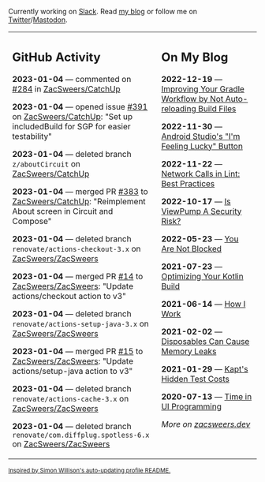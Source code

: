 Currently working on [Slack](https://slack.com/). Read [my blog](https://zacsweers.dev/) or follow me on [Twitter](https://twitter.com/ZacSweers)/[Mastodon](https://hachyderm.io/@ZacSweers).

<table><tr><td valign="top" width="60%">

## GitHub Activity
<!-- githubActivity starts -->
**2023-01-04** — commented on [#284](https://github.com/ZacSweers/CatchUp/issues/284#issuecomment-1370504976) in [ZacSweers/CatchUp](https://github.com/ZacSweers/CatchUp)

**2023-01-04** — opened issue [#391](https://github.com/ZacSweers/CatchUp/issues/391) on [ZacSweers/CatchUp](https://github.com/ZacSweers/CatchUp): "Set up includedBuild for SGP for easier testability"

**2023-01-04** — deleted branch `z/aboutCircuit` on [ZacSweers/CatchUp](https://github.com/ZacSweers/CatchUp)

**2023-01-04** — merged PR [#383](https://github.com/ZacSweers/CatchUp/pull/383) to [ZacSweers/CatchUp](https://github.com/ZacSweers/CatchUp): "Reimplement About screen in Circuit and Compose"

**2023-01-04** — deleted branch `renovate/actions-checkout-3.x` on [ZacSweers/ZacSweers](https://github.com/ZacSweers/ZacSweers)

**2023-01-04** — merged PR [#14](https://github.com/ZacSweers/ZacSweers/pull/14) to [ZacSweers/ZacSweers](https://github.com/ZacSweers/ZacSweers): "Update actions/checkout action to v3"

**2023-01-04** — deleted branch `renovate/actions-setup-java-3.x` on [ZacSweers/ZacSweers](https://github.com/ZacSweers/ZacSweers)

**2023-01-04** — merged PR [#15](https://github.com/ZacSweers/ZacSweers/pull/15) to [ZacSweers/ZacSweers](https://github.com/ZacSweers/ZacSweers): "Update actions/setup-java action to v3"

**2023-01-04** — deleted branch `renovate/actions-cache-3.x` on [ZacSweers/ZacSweers](https://github.com/ZacSweers/ZacSweers)

**2023-01-04** — deleted branch `renovate/com.diffplug.spotless-6.x` on [ZacSweers/ZacSweers](https://github.com/ZacSweers/ZacSweers)
<!-- githubActivity ends -->
</td><td valign="top" width="40%">

## On My Blog
<!-- blog starts -->
**2022-12-19** — [Improving Your Gradle Workflow by Not Auto-reloading Build Files](https://www.zacsweers.dev/improving-your-workflow-by-not-auto-reloading-build-files/)

**2022-11-30** — [Android Studio's "I'm Feeling Lucky" Button](https://www.zacsweers.dev/android-studios-im-feeling-lucky-button/)

**2022-11-22** — [Network Calls in Lint: Best Practices](https://www.zacsweers.dev/network-calls-in-lint-best-practices/)

**2022-10-17** — [Is ViewPump A Security Risk?](https://www.zacsweers.dev/is-viewpump-a-security-risk/)

**2022-05-23** — [You Are Not Blocked](https://www.zacsweers.dev/you-are-not-blocked/)

**2021-07-23** — [Optimizing Your Kotlin Build](https://www.zacsweers.dev/optimizing-your-kotlin-build/)

**2021-06-14** — [How I Work](https://www.zacsweers.dev/how-i-work/)

**2021-02-02** — [Disposables Can Cause Memory Leaks](https://www.zacsweers.dev/disposables-can-cause-memory-leaks/)

**2021-01-29** — [Kapt's Hidden Test Costs](https://www.zacsweers.dev/kapts-hidden-test-costs/)

**2020-07-13** — [Time in UI Programming](https://www.zacsweers.dev/time-in-ui/)
<!-- blog ends -->
_More on [zacsweers.dev](https://zacsweers.dev/)_
</td></tr></table>

<sub><a href="https://simonwillison.net/2020/Jul/10/self-updating-profile-readme/">Inspired by Simon Willison's auto-updating profile README.</a></sub>